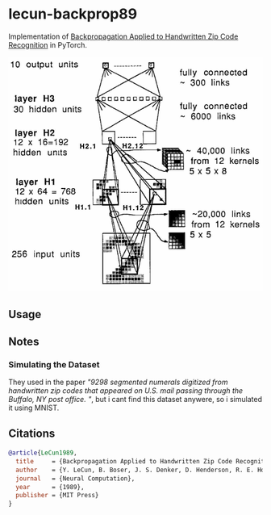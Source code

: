 # lecun-backprop89
Implementation of [Backpropagation Applied to Handwritten Zip Code Recognition](https://ieeexplore.ieee.org/document/6795724) in PyTorch.

![image](res/architecture.png)


## Usage

## Notes

### Simulating the Dataset
They used in the paper *"9298 segmented numerals digitized from handwritten zip codes that appeared on U.S. mail passing through the Buffalo, NY post office. "*, but i cant find this dataset anywere, so i simulated it using MNIST.

## Citations

```bibtex
@article{LeCun1989,
  title     = {Backpropagation Applied to Handwritten Zip Code Recognition},
  author    = {Y. LeCun, B. Boser, J. S. Denker, D. Henderson, R. E. Howard, W. Hubbard, L. D. Jackel},
  journal   = {Neural Computation},
  year      = {1989},
  publisher = {MIT Press}
}
```
